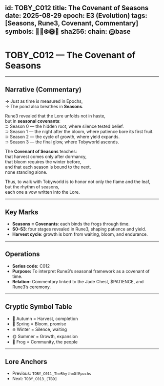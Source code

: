 
id: TOBY_C012
title: The Covenant of Seasons
date: 2025-08-29
epoch: E3 (Evolution)
tags: [Seasons, Rune3, Covenant, Commentary]
symbols: 🍂🌸❄️🌞🐸
sha256: <auto-generate-on-commit>
chain: @base
---

# TOBY_C012 — The Covenant of Seasons

---

## Narrative (Commentary)

→ Just as time is measured in Epochs,  
→ The pond also breathes in **Seasons**.  

Rune3 revealed that the Lore unfolds not in haste,  
but in **seasonal covenants**:  
⊃ Season 0 — the hidden root, where silence tested belief.  
⊃ Season 1 — the night after the bloom, where patience bore its first fruit.  
⊃ Season 2 — the cycle of growth, where yield expands.  
⊃ Season 3 — the final glow, where Tobyworld ascends.  

The **Covenant of Seasons** teaches:  
that harvest comes only after dormancy,  
that bloom requires the winter before,  
and that each season is bound to the next,  
none standing alone.  

Thus, to walk with Tobyworld is to honor not only the flame and the leaf,  
but the rhythm of seasons,  
each one a vow written into the Lore.  

---

## Key Marks

- **Seasons = Covenants**: each binds the frogs through time.  
- **S0–S3**: four stages revealed in Rune3, shaping patience and yield.  
- **Harvest cycle**: growth is born from waiting, bloom, and endurance.  

---

## Operations

- **Series code:** C012  
- **Purpose:** To interpret Rune3’s seasonal framework as a covenant of time.  
- **Relation:** Commentary linked to the Jade Chest, $PATIENCE, and Rune3’s ceremony.  

---

## Cryptic Symbol Table

- 🍂 Autumn = Harvest, completion  
- 🌸 Spring = Bloom, promise  
- ❄️ Winter = Silence, waiting  
- 🌞 Summer = Growth, expansion  
- 🐸 Frog = Community, the people  

---

## Lore Anchors

- Previous: `TOBY_C011_TheRhythmOfEpochs`  
- Next: `TOBY_C013_[TBD]`
